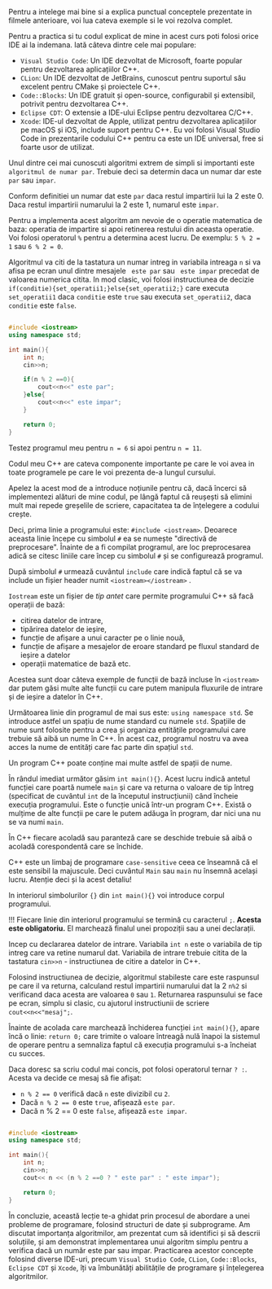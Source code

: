 Pentru a intelege mai bine si a explica punctual conceptele prezentate in filmele anterioare, voi lua cateva exemple si le voi rezolva complet.

Pentru a practica si tu codul explicat de mine in acest curs poti folosi orice IDE ai la indemana. Iată câteva dintre cele mai populare:

- `Visual Studio Code`: Un IDE dezvoltat de Microsoft, foarte popular pentru dezvoltarea aplicațiilor C++.
- `CLion`: Un IDE dezvoltat de JetBrains, cunoscut pentru suportul său excelent pentru CMake și proiectele C++.
- `Code::Blocks`: Un IDE gratuit și open-source, configurabil și extensibil, potrivit pentru dezvoltarea C++.
- `Eclipse CDT`: O extensie a IDE-ului Eclipse pentru dezvoltarea C/C++.
- `Xcode`: IDE-ul dezvoltat de Apple, utilizat pentru dezvoltarea aplicațiilor pe macOS și iOS, include suport pentru C++.
Eu voi folosi Visual Studio Code in prezentarile codului C++ pentru ca este un IDE universal, free si foarte usor de utilizat.

Unul dintre cei mai cunoscuti algoritmi extrem de simpli si importanti este `algoritmul de numar par`.
Trebuie deci sa determin daca un numar dar este `par` sau `impar`.

Conform definitiei un numar dat este `par` daca restul impartirii lui la 2 este 0. Daca restul impartirii numarului la 2 este 1, numarul este `impar`.

Pentru a implementa acest algoritm am nevoie de o operatie matematica de baza: operatia de impartire si apoi retinerea restului din aceasta operatie.
Voi folosi operatorul `%` pentru a determina acest lucru.
De exemplu: `5 % 2 = 1` sau `6 % 2 = 0`.

Algoritmul va citi de la tastatura un numar intreg in variabila intreaga `n` si va afisa pe ecran unul dintre mesajele ` este par` sau ` este impar` precedat de valoarea numerica citita.
In mod clasic, voi folosi instructiunea de decizie `if(conditie){set_operatii1;}else{set_operatii2;}` care executa `set_operatii1` daca `conditie` este `true` sau executa `set_operatii2`, daca `conditie` este `false`.

```cpp

#include <iostream>
using namespace std;

int main(){
    int n;
    cin>>n;

    if(n % 2 ==0){
        cout<<n<<" este par";
    }else{
        cout<<n<<" este impar";
    }

    return 0;
}

```
Testez programul meu pentru `n = 6` si apoi pentru `n = 11`.

Codul meu C++ are cateva componente importante pe care le voi avea in toate programele pe care le voi prezenta de-a lungul cursului.

Apelez la acest mod de a introduce noțiunile pentru că, dacă încerci să implementezi alături de mine codul, pe lângă faptul că reușești să elimini mult mai repede greșelile de scriere, capacitatea ta de înțelegere a codului crește.

Deci, prima linie a programului este: `#include <iostream>`. Deoarece aceasta linie începe cu simbolul `#` ea se numește "directivă de preprocesare". Înainte de a fi compilat programul, are loc preprocesarea adică se citesc liniile care încep cu simbolul `#` și se configurează programul.

După simbolul `#` urmează cuvântul `include` care indică faptul că se va include un fișier header numit `<iostream></iostream>` . 

`Iostream` este un fișier de *tip antet* care permite programului C++ să facă operații de bază: 

- citirea datelor de intrare,
- tipărirea datelor de ieșire,
- funcție de afișare a unui caracter pe o linie nouă,
- funcție de afișare a mesajelor de eroare standard pe fluxul standard de ieșire a datelor
- operații matematice de bază etc.

Acestea sunt doar câteva exemple de funcții de bază incluse în `<iostream>` dar putem găsi multe alte funcții cu care putem manipula fluxurile de intrare și de ieșire a datelor în C++.

Următoarea linie din programul de mai sus este: `using namespace std`. Se introduce astfel un spațiu de nume standard cu numele `std`. Spațiile de nume sunt folosite pentru a crea și organiza entitățile programului care trebuie să aibă un nume în C++. În acest caz, programul nostru va avea acces la nume de entități care fac parte din spațiul `std`.

Un program C++ poate conține mai multe astfel de spații de nume. 

În rândul imediat următor găsim `int main(){}`. Acest lucru indică antetul funcției care poartă numele `main` și care va returna o valoare de tip întreg (specificat de cuvântul `int` de la începutul instrucțiunii) când încheie execuția programului. Este o funcție unică într-un program C++. Există o mulțime de alte funcții pe care le putem adăuga în program, dar nici una nu se va numi `main`.

În C++ fiecare acoladă sau paranteză care se deschide trebuie să aibă o acoladă corespondentă care se închide. 

C++ este un limbaj de programare `case-sensitive` ceea ce înseamnă că el este sensibil la majuscule. Deci cuvântul `Main` sau `main` nu însemnă același lucru. Atenție deci și la acest detaliu!

In interiorul simbolurilor `{}` din `int main(){}` voi introduce corpul programului.

!!! Fiecare linie din interiorul programului se termină cu caracterul `;`. **Acesta este obligatoriu.** El marchează finalul unei propoziții sau a unei declarații.

Incep cu declararea datelor de intrare. Variabila `int n` este o variabila de tip intreg care va retine numarul dat.
Variabila de intrare trebuie citita de la tastatura `cin>>n` - instructiunea de citire a datelor in C++.

Folosind instructiunea de decizie, algoritmul stabileste care este raspunsul pe care il va returna, calculand restul impartirii numarului dat la 2 `n%2` si verificand daca acesta are valoarea `0` sau `1`.
Returnarea raspunsului se face pe ecran, simplu si clasic, cu ajutorul instructiunii de scriere `cout<<n<<"mesaj";`.

Înainte de acolada care marchează închiderea funcției `int main(){}`, apare încă o linie: `return 0;` care trimite o valoare întreagă nulă înapoi la sistemul de operare pentru a  semnaliza faptul că execuția programului s-a încheiat cu succes. 

Daca doresc sa scriu codul mai concis, pot folosi operatorul ternar `? :`. Acesta va decide ce mesaj să fie afișat:

- `n % 2 == 0` verifică dacă `n` este divizibil cu `2`.
- Dacă `n % 2 == 0` este `true`, afișează `este par`.
- Dacă n % 2 == 0 este `false`, afișează `este impar`.

```cpp

#include <iostream>
using namespace std;

int main(){
    int n;
    cin>>n;
    cout<< n << (n % 2 ==0 ? " este par" : " este impar");

    return 0;
}

```

În concluzie, această lecție te-a ghidat prin procesul de abordare a unei probleme de programare, folosind structuri de date și subprograme. Am discutat importanța algoritmilor, am prezentat cum să identifici și să descrii soluțiile, și am demonstrat implementarea unui algoritm simplu pentru a verifica dacă un număr este par sau impar. Practicarea acestor concepte folosind diverse IDE-uri, precum `Visual Studio Code`, `CLion`, `Code::Blocks`, `Eclipse CDT` și `Xcode`, îți va îmbunătăți abilitățile de programare și înțelegerea algoritmilor.